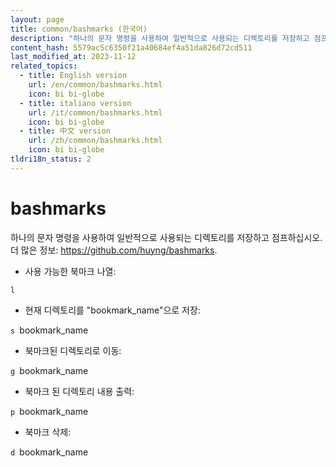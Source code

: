 ```yaml
---
layout: page
title: common/bashmarks (한국어)
description: "하나의 문자 명령을 사용하여 일반적으로 사용되는 디렉토리를 저장하고 점프하십시오."
content_hash: 5579ac5c6350f21a40684ef4a51da826d72cd511
last_modified_at: 2023-11-12
related_topics:
  - title: English version
    url: /en/common/bashmarks.html
    icon: bi bi-globe
  - title: italiano version
    url: /it/common/bashmarks.html
    icon: bi bi-globe
  - title: 中文 version
    url: /zh/common/bashmarks.html
    icon: bi bi-globe
tldri18n_status: 2
---
```

# bashmarks

하나의 문자 명령을 사용하여 일반적으로 사용되는 디렉토리를 저장하고 점프하십시오.
더 많은 정보: <https://github.com/huyng/bashmarks>.

- 사용 가능한 북마크 나열:

`l`

- 현재 디렉토리를 "bookmark_name"으로 저장:

`s `<span class="tldr-var badge badge-pill bg-dark-lm bg-white-dm text-white-lm text-dark-dm font-weight-bold">bookmark_name</span>

- 북마크된 디렉토리로 이동:

`g `<span class="tldr-var badge badge-pill bg-dark-lm bg-white-dm text-white-lm text-dark-dm font-weight-bold">bookmark_name</span>

- 북마크 된 디렉토리 내용 출력:

`p `<span class="tldr-var badge badge-pill bg-dark-lm bg-white-dm text-white-lm text-dark-dm font-weight-bold">bookmark_name</span>

- 북마크 삭제:

`d `<span class="tldr-var badge badge-pill bg-dark-lm bg-white-dm text-white-lm text-dark-dm font-weight-bold">bookmark_name</span>
